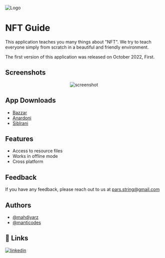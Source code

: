 
![Logo](https://i.postimg.cc/Qd6qgcby/pars-string.png)


# NFT Guide

This application teaches you many things about "NFT".
We try to teach everyone simply from scratch in a beautiful and friendly environment. 

The first version of this application was released on October 2022, First.


## Screenshots
<div align="center"> 
 <img src="https://amazone-clone.storage.iran.liara.space/NFT%20MOCK.png" alt="screenshot" />
</div>







## App Downloads

 - [Bazzar](https://cafebazaar.ir/app/com.pars_string.nft_guide)
 - [Anardoni](https://anardoni.com/ios/app/PZ2JHDFiu)
 - [SibIrani](https://sibirani.com/apps/nft-guide/)

## Features

- Access to resource files
- Works in offline mode
- Cross platform


## Feedback

If you have any feedback, please reach out to us at pars.string@gmail.com


## Authors

- [@mahdiyarz](https://www.github.com/mahdiyarz)
- [@manticodes](https://www.github.com/manticodes)


## 🔗 Links

[![linkedin](https://img.shields.io/badge/linkedin-0A66C2?style=for-the-badge&logo=linkedin&logoColor=white)](https://www.linkedin.com/company/pars-string)


